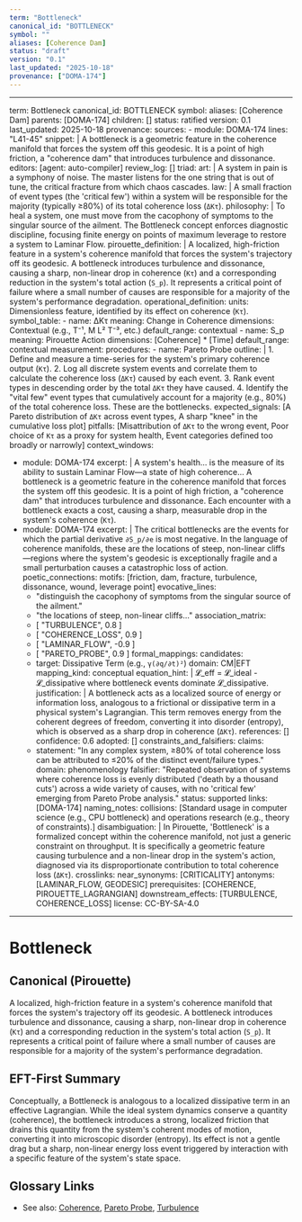 ```yaml
---
term: "Bottleneck"
canonical_id: "BOTTLENECK"
symbol: ""
aliases: [Coherence Dam]
status: "draft"
version: "0.1"
last_updated: "2025-10-18"
provenance: ["DOMA-174"]
---
```


---
term: Bottleneck
canonical_id: BOTTLENECK
symbol: 
aliases: [Coherence Dam]
parents: [DOMA-174]
children: []
status: ratified
version: 0.1
last_updated: 2025-10-18
provenance:
  sources:
    - module: DOMA-174
      lines: "L41-45"
      snippet: |
        A bottleneck is a geometric feature in the coherence manifold that forces the system off this geodesic. It is a point of high friction, a "coherence dam" that introduces turbulence and dissonance.
  editors: [agent: auto-compiler]
  review_log: []
triad:
  art: |
    A system in pain is a symphony of noise. The master listens for the one string that is out of tune, the critical fracture from which chaos cascades.
  law: |
    A small fraction of event types (the 'critical few') within a system will be responsible for the majority (typically ≥80%) of its total coherence loss (`ΔKτ`).
  philosophy: |
    To heal a system, one must move from the cacophony of symptoms to the singular source of the ailment. The Bottleneck concept enforces diagnostic discipline, focusing finite energy on points of maximum leverage to restore a system to Laminar Flow.
pirouette_definition: |
  A localized, high-friction feature in a system's coherence manifold that forces the system's trajectory off its geodesic. A bottleneck introduces turbulence and dissonance, causing a sharp, non-linear drop in coherence (`Kτ`) and a corresponding reduction in the system's total action (`S_p`). It represents a critical point of failure where a small number of causes are responsible for a majority of the system's performance degradation.
operational_definition:
  units: Dimensionless feature, identified by its effect on coherence (`Kτ`).
  symbol_table:
    - name: ΔKτ
      meaning: Change in Coherence
      dimensions: Contextual (e.g., T⁻¹, M L² T⁻³, etc.)
      default_range: contextual
    - name: S_p
      meaning: Pirouette Action
      dimensions: [Coherence] * [Time]
      default_range: contextual
  measurement:
    procedures:
      - name: Pareto Probe
        outline: |
          1.  Define and measure a time-series for the system's primary coherence output (`Kτ`).
          2.  Log all discrete system events and correlate them to calculate the coherence loss (`ΔKτ`) caused by each event.
          3.  Rank event types in descending order by the total `ΔKτ` they have caused.
          4.  Identify the "vital few" event types that cumulatively account for a majority (e.g., 80%) of the total coherence loss. These are the bottlenecks.
        expected_signals: [A Pareto distribution of `ΔKτ` across event types, A sharp "knee" in the cumulative loss plot]
        pitfalls: [Misattribution of `ΔKτ` to the wrong event, Poor choice of `Kτ` as a proxy for system health, Event categories defined too broadly or narrowly]
context_windows:
  - module: DOMA-174
    excerpt: |
      A system's health... is the measure of its ability to sustain Laminar Flow—a state of high coherence... A bottleneck is a geometric feature in the coherence manifold that forces the system off this geodesic. It is a point of high friction, a "coherence dam" that introduces turbulence and dissonance. Each encounter with a bottleneck exacts a cost, causing a sharp, measurable drop in the system's coherence (`Kτ`).
  - module: DOMA-174
    excerpt: |
      The critical bottlenecks are the events for which the partial derivative `∂S_p/∂e` is most negative. In the language of coherence manifolds, these are the locations of steep, non-linear cliffs—regions where the system's geodesic is exceptionally fragile and a small perturbation causes a catastrophic loss of action.
poetic_connections:
  motifs: [friction, dam, fracture, turbulence, dissonance, wound, leverage point]
  evocative_lines:
    - "distinguish the cacophony of symptoms from the singular source of the ailment."
    - "the locations of steep, non-linear cliffs..."
  association_matrix:
    - [ "TURBULENCE", 0.8 ]
    - [ "COHERENCE_LOSS", 0.9 ]
    - [ "LAMINAR_FLOW", -0.9 ]
    - [ "PARETO_PROBE", 0.9 ]
formal_mappings:
  candidates:
    - target: Dissipative Term (e.g., `γ(∂q/∂t)²`)
      domain: CM|EFT
      mapping_kind: conceptual
      equation_hint: |
        𝓛_eff = 𝓛_ideal - 𝓛_dissipative
        where bottleneck events dominate 𝓛_dissipative.
      justification: |
        A bottleneck acts as a localized source of energy or information loss, analogous to a frictional or dissipative term in a physical system's Lagrangian. This term removes energy from the coherent degrees of freedom, converting it into disorder (entropy), which is observed as a sharp drop in coherence (`ΔKτ`).
      references: []
      confidence: 0.6
  adopted: []
constraints_and_falsifiers:
  claims:
    - statement: "In any complex system, ≥80% of total coherence loss can be attributed to ≤20% of the distinct event/failure types."
      domain: phenomenology
      falsifier: "Repeated observation of systems where coherence loss is evenly distributed ('death by a thousand cuts') across a wide variety of causes, with no 'critical few' emerging from Pareto Probe analysis."
      status: supported
      links: [DOMA-174]
naming_notes:
  collisions: [Standard usage in computer science (e.g., CPU bottleneck) and operations research (e.g., theory of constraints).]
  disambiguation: |
    In Pirouette, 'Bottleneck' is a formalized concept within the coherence manifold, not just a generic constraint on throughput. It is specifically a geometric feature causing turbulence and a non-linear drop in the system's action, diagnosed via its disproportionate contribution to total coherence loss (`ΔKτ`).
crosslinks:
  near_synonyms: [CRITICALITY]
  antonyms: [LAMINAR_FLOW, GEODESIC]
  prerequisites: [COHERENCE, PIROUETTE_LAGRANGIAN]
  downstream_effects: [TURBULENCE, COHERENCE_LOSS]
license: CC-BY-SA-4.0
---

# Bottleneck

## Canonical (Pirouette)
A localized, high-friction feature in a system's coherence manifold that forces the system's trajectory off its geodesic. A bottleneck introduces turbulence and dissonance, causing a sharp, non-linear drop in coherence (`Kτ`) and a corresponding reduction in the system's total action (`S_p`). It represents a critical point of failure where a small number of causes are responsible for a majority of the system's performance degradation.

## EFT-First Summary
Conceptually, a Bottleneck is analogous to a localized dissipative term in an effective Lagrangian. While the ideal system dynamics conserve a quantity (coherence), the bottleneck introduces a strong, localized friction that drains this quantity from the system's coherent modes of motion, converting it into microscopic disorder (entropy). Its effect is not a gentle drag but a sharp, non-linear energy loss event triggered by interaction with a specific feature of the system's state space.

## Glossary Links
- See also: [Coherence](./coherence.md), [Pareto Probe](./pareto_probe.md), [Turbulence](./turbulence.md)